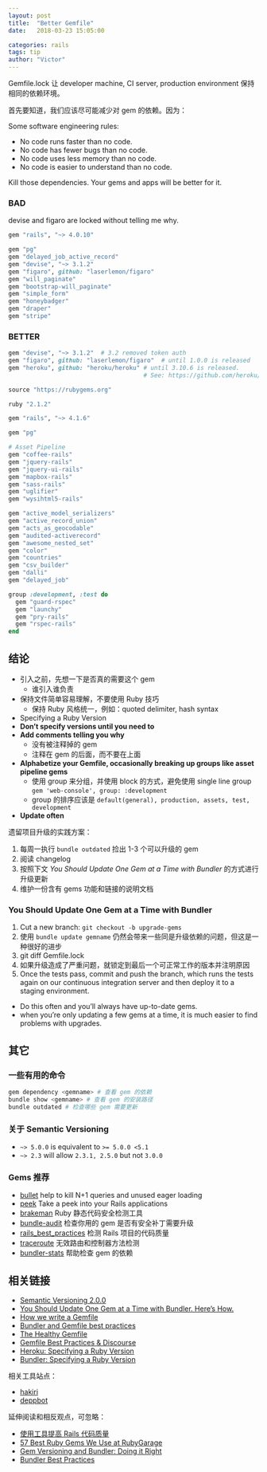 ```yaml
---
layout: post
title:  "Better Gemfile"
date:   2018-03-23 15:05:00

categories: rails
tags: tip
author: "Victor"
---
```


Gemfile.lock 让 developer machine, CI server, production environment 保持相同的依赖环境。

首先要知道，我们应该尽可能减少对 gem 的依赖。因为：

Some software engineering rules:

* No code runs faster than no code.
* No code has fewer bugs than no code.
* No code uses less memory than no code.
* No code is easier to understand than no code.

Kill those dependencies. Your gems and apps will be better for it.

### BAD

devise and figaro are locked without telling me why.

```ruby
gem "rails", "~> 4.0.10"

gem "pg"
gem "delayed_job_active_record"
gem "devise", "~> 3.1.2"
gem "figaro", github: "laserlemon/figaro"
gem "will_paginate"
gem "bootstrap-will_paginate"
gem "simple_form"
gem "honeybadger"
gem "draper"
gem "stripe"
```

### BETTER

```ruby
gem "devise", "~> 3.1.2"  # 3.2 removed token auth
gem "figaro", github: "laserlemon/figaro"  # until 1.0.0 is released
gem "heroku", github: "heroku/heroku" # until 3.10.6 is released.
                                      # See: https://github.com/heroku/heroku/issues/1201
```

```ruby
source "https://rubygems.org"

ruby "2.1.2"

gem "rails", "~> 4.1.6"

gem "pg"

# Asset Pipeline
gem "coffee-rails"
gem "jquery-rails"
gem "jquery-ui-rails"
gem "mapbox-rails"
gem "sass-rails"
gem "uglifier"
gem "wysihtml5-rails"

gem "active_model_serializers"
gem "active_record_union"
gem "acts_as_geocodable"
gem "audited-activerecord"
gem "awesome_nested_set"
gem "color"
gem "countries"
gem "csv_builder"
gem "dalli"
gem "delayed_job"

group :development, :test do
  gem "guard-rspec"
  gem "launchy"
  gem "pry-rails"
  gem "rspec-rails"
end
```

## 结论

* 引入之前，先想一下是否真的需要这个 gem
  * 谁引入谁负责
* 保持文件简单容易理解，不要使用 Ruby 技巧
  * 保持 Ruby 风格统一，例如：quoted delimiter, hash syntax
* Specifying a Ruby Version
* **Don’t specify versions until you need to**
* **Add comments telling you why**
  * 没有被注释掉的 gem
  * 注释在 gem 的后面，而不要在上面
* **Alphabetize your Gemfile, occasionally breaking up groups like asset pipeline gems**
  * 使用 group 来分组，并使用 block 的方式，避免使用 single line group `gem 'web-console', group: :development`
  * group 的排序应该是 `default(general), production, assets, test, development`
* **Update often**

遗留项目升级的实践方案：

1. 每周一执行 `bundle outdated` 捡出 1-3 个可以升级的 gem
2. 阅读 changelog
3. 按照下文 *You Should Update One Gem at a Time with Bundler* 的方式进行升级更新
4. 维护一份含有 gems 功能和链接的说明文档

### You Should Update One Gem at a Time with Bundler

1. Cut a new branch: `git checkout -b upgrade-gems`
2. 使用 `bundle update gemname` 仍然会带来一些同是升级依赖的问题，但这是一种很好的进步
3. git diff Gemfile.lock
4. 如果升级造成了严重问题，就锁定到最后一个可正常工作的版本并注明原因
5. Once the tests pass, commit and push the branch, which runs the tests again on our continuous integration server and then deploy it to a staging environment.

* Do this often and you’ll always have up-to-date gems.
* when you’re only updating a few gems at a time, it is much easier to find problems with upgrades.

## 其它

### 一些有用的命令

```bash
gem dependency <gemname> # 查看 gem 的依赖
bundle show <gemname> # 查看 gem 的安装路径
bundle outdated # 检查哪些 gem 需要更新
```

### 关于 Semantic Versioning

* `~> 5.0.0` is equivalent to `>= 5.0.0 <5.1`
* `~> 2.3` will allow `2.3.1, 2.5.0` but not `3.0.0`

### Gems 推荐

* [bullet](https://github.com/flyerhzm/bullet) help to kill N+1 queries and unused eager loading
* [peek](https://github.com/peek/peek) Take a peek into your Rails applications
* [brakeman](https://github.com/presidentbeef/brakeman) Ruby 静态代码安全检测工具
* [bundle-audit](https://github.com/rubysec/bundler-audit) 检查你用的 gem 是否有安全补丁需要升级
* [rails_best_practices](https://github.com/flyerhzm/rails_best_practices) 检测 Rails 项目的代码质量
* [traceroute](https://github.com/amatsuda/traceroute) 无效路由和控制器方法检测
* [bundler-stats](https://github.com/jmmastey/bundler-stats) 帮助检查 gem 的依赖

## 相关链接

* [Semantic Versioning 2.0.0](https://semver.org/)
* [You Should Update One Gem at a Time with Bundler. Here’s How.](https://ilikestuffblog.com/2012/07/01/you-should-update-one-gem-at-a-time-with-bundler-heres-how/)
* [How we write a Gemfile](https://collectiveidea.com/blog/archives/2014/09/17/how-we-write-a-gemfile)
* [Bundler and Gemfile best practices](https://depfu.com/blog/2017/01/18/bundler-and-gemfile-best-practices)
* [The Healthy Gemfile](https://content.pivotal.io/blog/the-healthy-gemfile)
* [Gemfile Best Practices & Discourse](http://mcdowall.info/gemfile-best-practices-and-discourse/)
* [Heroku: Specifying a Ruby Version](https://devcenter.heroku.com/articles/ruby-versions)
* [Bundler: Specifying a Ruby Version](http://bundler.io/v1.12/gemfile_ruby.html)

相关工具站点：

* [hakiri](https://hakiri.io/facets)
* [deppbot](https://www.deppbot.com/)

延伸阅读和相反观点，可忽略：

* [使用工具提高 Rails 代码质量](http://wjp2013.github.io/rails/refactoring-rails-wit-tool/)
* [57 Best Ruby Gems We Use at RubyGarage](https://rubygarage.org/blog/best-ruby-gems-we-use)
* [Gem Versioning and Bundler: Doing it Right](http://yehudakatz.com/2011/05/30/gem-versioning-and-bundler-doing-it-right/)
* [Bundler Best Practices](https://www.viget.com/articles/bundler-best-practices/)
